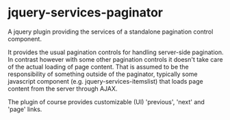 jquery-services-paginator
==========================

A jquery plugin providing the services of a standalone pagination control component.

It provides the usual pagination controls for handling server-side pagination. In contrast however
with some other pagination controls it doesn't take care of the actual loading of page content.
That is assumed to be the responsibility of something outside of the paginator, typically some
javascript component (e.g. jquery-services-itemslist) that loads page content from the server through AJAX.

The plugin of course provides customizable (UI) 'previous', 'next' and 'page' links.

